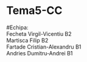 # Tema5-CC

#Echipa: <br>
  Fecheta Virgil-Vicentiu B2 <br>
  Martisca Filip B2 <br>
  Fartade Cristian-Alexandru B1 <br>
  Andries Dumitru-Andrei B1
